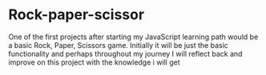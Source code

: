 # Rock-paper-scissor
One of the first projects after starting my JavaScript learning path would be a basic Rock, Paper, Scissors game. Initially it will be just the basic functionality and perhaps throughout my journey I will reflect back and improve on this project with the knowledge i will get 

